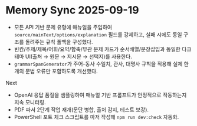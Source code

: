 ﻿# Memory Sync 2025-09-19

- 모든 API 기반 문제 유형에 매뉴얼을 주입하여 `source/mainText/options/explanation` 필드를 강제하고, 실패 시에도 동일 구조를 돌려주는 규칙 폴백을 구성했다.
- 빈칸/주제/제목/어휘/요약/함축/무관 문제 카드가 순서배열/문장삽입과 동일한 다크 테마 UI(출처 → 원문 → 지시문 → 선택지)를 사용한다.
- `grammarSpanGenerator`가 주어-동사 수일치, 관사, 대명사 규칙을 적용해 실제 한 개의 문법 오류만 포함하도록 개선했다.

Next
- OpenAI 응답 품질을 샘플링하여 매뉴얼 기반 프롬프트가 안정적으로 작동하는지 지속 모니터링.
- PDF 파서 2단계 작업 재개(문단 병합, 출처 감지, 테스트 보강).
- PowerShell 포트 체크 스크립트를 마저 작성해 `npm run dev:check` 자동화.
